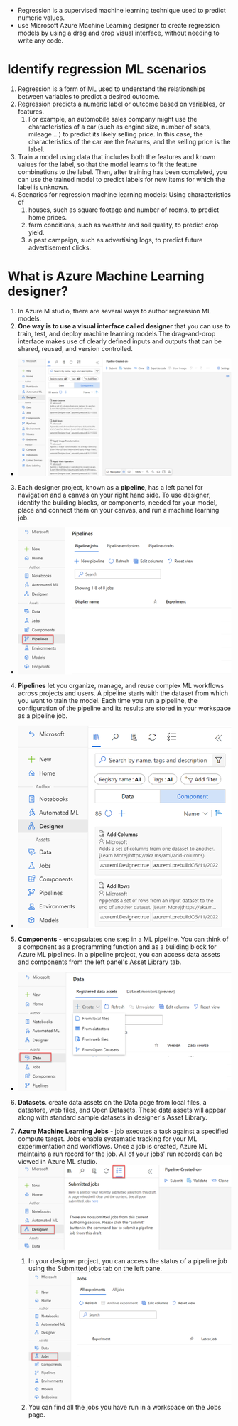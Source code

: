 * Regression is a supervised machine learning technique used to predict numeric values.
* use Microsoft Azure Machine Learning designer to create regression models by using a drag and drop visual interface, without needing to write any code.

# Identify regression ML scenarios
1. Regression is a form of ML used to understand the relationships between variables to predict a desired outcome. 
2. Regression predicts a numeric label or outcome based on variables, or features. 
    1. For example, an automobile sales company might use the characteristics of a car (such as engine size, number of seats, mileage ...) to predict its likely selling price. In this case, the characteristics of the car are the features, and the selling price is the label.
3. Train a model using data that includes both the features and known values for the label, so that the model learns to fit the feature combinations to the label. Then, after training has been completed, you can use the trained model to predict labels for new items for which the label is unknown.
4. Scenarios for regression machine learning models: Using characteristics of
    1. houses, such as square footage and number of rooms, to predict home prices.
    2. farm conditions, such as weather and soil quality, to predict crop yield.
    3. a past campaign, such as advertising logs, to predict future advertisement clicks.

# What is Azure Machine Learning designer?
1. In Azure M studio, there are several ways to author regression ML models. 
2. <b>One way is to use a visual interface called designer</b> that you can use to train, test, and deploy machine learning models.The drag-and-drop interface makes use of clearly defined inputs and outputs that can be shared, reused, and version controlled.

* ![](img/4/1.designer-canvas-screenshot.png)
3. Each designer project, known as a <b>pipeline</b>, has a left panel for navigation and a canvas on your right hand side. To use designer, identify the building blocks, or components, needed for your model, place and connect them on your canvas, and run a machine learning job.

* ![](img/4/2.pipeline-page-example.png)
4. <b>Pipelines</b> let you organize, manage, and reuse complex ML workflows across projects and users. A pipeline starts with the dataset from which you want to train the model. Each time you run a pipeline, the configuration of the pipeline and its results are stored in your workspace as a pipeline job.

* ![](img/4/3.components-example.png)
5. <b>Components</b> - encapsulates one step in a ML pipeline. You can think of a component as a programming function and as a building block for Azure ML pipelines. In a pipeline project, you can access data assets and components from the left panel's Asset Library tab.

* ![](img/4/4.data-creation-location.png)
6. <b>Datasets</b>. create data assets on the Data page from local files, a datastore, web files, and Open Datasets. These data assets will appear along with standard sample datasets in designer's Asset Library. 

7. <b>Azure Machine Learning Jobs</b> - job executes a task against a specified compute target. Jobs enable systematic tracking for your ML experimentation and workflows. Once a job is created, Azure ML maintains a run record for the job. All of your jobs' run records can be viewed in Azure ML studio.
    ![](img/4/5.submitted-jobs-location.png)
    1. In your designer project, you can access the status of a pipeline job using the Submitted jobs tab on the left pane.
    ![](img/4/6.jobs-page-location.png)
    2. You can find all the jobs you have run in a workspace on the Jobs page.
